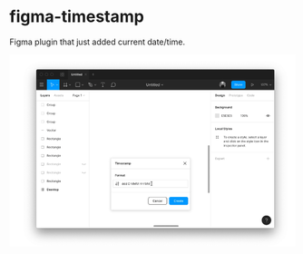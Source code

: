 # figma-timestamp

Figma plugin that just added current date/time.

<p align="center"><img src="timestamp-demo.gif" width="904"></p>
